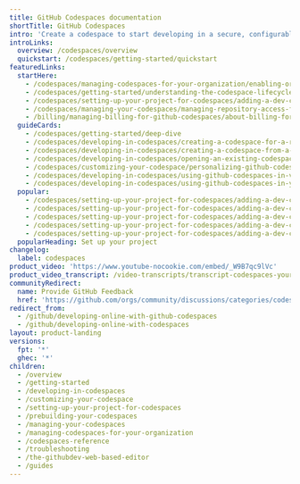 ```yaml
---
title: GitHub Codespaces documentation
shortTitle: GitHub Codespaces
intro: 'Create a codespace to start developing in a secure, configurable, and dedicated development environment that works how and where you want it to.'
introLinks:
  overview: /codespaces/overview
  quickstart: /codespaces/getting-started/quickstart
featuredLinks:
  startHere:
    - /codespaces/managing-codespaces-for-your-organization/enabling-or-disabling-github-codespaces-for-your-organization
    - /codespaces/getting-started/understanding-the-codespace-lifecycle
    - /codespaces/setting-up-your-project-for-codespaces/adding-a-dev-container-configuration/introduction-to-dev-containers
    - /codespaces/managing-your-codespaces/managing-repository-access-for-your-codespaces
    - /billing/managing-billing-for-github-codespaces/about-billing-for-github-codespaces
  guideCards:
    - /codespaces/getting-started/deep-dive
    - /codespaces/developing-in-codespaces/creating-a-codespace-for-a-repository
    - /codespaces/developing-in-codespaces/creating-a-codespace-from-a-template
    - /codespaces/developing-in-codespaces/opening-an-existing-codespace
    - /codespaces/customizing-your-codespace/personalizing-github-codespaces-for-your-account
    - /codespaces/developing-in-codespaces/using-github-codespaces-in-visual-studio-code
    - /codespaces/developing-in-codespaces/using-github-codespaces-in-your-jetbrains-ide
  popular:
    - /codespaces/setting-up-your-project-for-codespaces/adding-a-dev-container-configuration/setting-up-your-nodejs-project-for-codespaces
    - /codespaces/setting-up-your-project-for-codespaces/adding-a-dev-container-configuration/setting-up-your-python-project-for-codespaces
    - /codespaces/setting-up-your-project-for-codespaces/adding-a-dev-container-configuration/setting-up-your-java-project-for-codespaces
    - /codespaces/setting-up-your-project-for-codespaces/adding-a-dev-container-configuration/setting-up-your-dotnet-project-for-codespaces
    - /codespaces/setting-up-your-project-for-codespaces/adding-a-dev-container-configuration/setting-up-your-php-project-for-codespaces
  popularHeading: Set up your project
changelog:
  label: codespaces
product_video: 'https://www.youtube-nocookie.com/embed/_W9B7qc9lVc'
product_video_transcript: /video-transcripts/transcript-codespaces-your-instant-dev-box-in-the-cloud
communityRedirect:
  name: Provide GitHub Feedback
  href: 'https://github.com/orgs/community/discussions/categories/codespaces'
redirect_from:
  - /github/developing-online-with-github-codespaces
  - /github/developing-online-with-codespaces
layout: product-landing
versions:
  fpt: '*'
  ghec: '*'
children:
  - /overview
  - /getting-started
  - /developing-in-codespaces
  - /customizing-your-codespace
  - /setting-up-your-project-for-codespaces
  - /prebuilding-your-codespaces
  - /managing-your-codespaces
  - /managing-codespaces-for-your-organization
  - /codespaces-reference
  - /troubleshooting
  - /the-githubdev-web-based-editor
  - /guides
---
```


